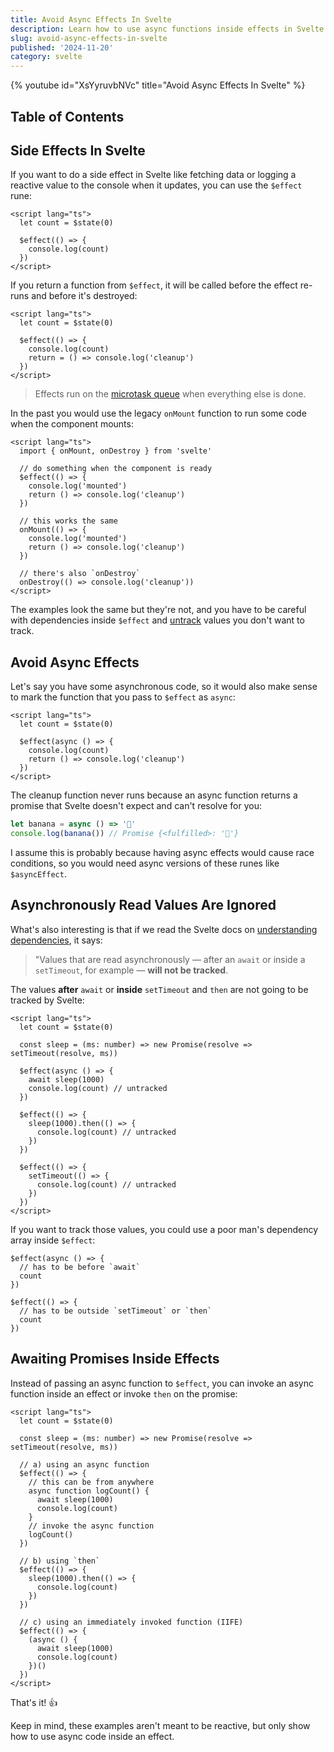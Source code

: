 ```yaml
---
title: Avoid Async Effects In Svelte
description: Learn how to use async functions inside effects in Svelte.
slug: avoid-async-effects-in-svelte
published: '2024-11-20'
category: svelte
---
```


{% youtube id="XsYyruvbNVc" title="Avoid Async Effects In Svelte" %}

## Table of Contents

## Side Effects In Svelte

If you want to do a side effect in Svelte like fetching data or logging a reactive value to the console when it updates, you can use the `$effect` rune:

```svelte:+page.svelte
<script lang="ts">
  let count = $state(0)

  $effect(() => {
    console.log(count)
  })
</script>
```

If you return a function from `$effect`, it will be called before the effect re-runs and before it's destroyed:

```svelte:+page.svelte
<script lang="ts">
  let count = $state(0)

  $effect(() => {
    console.log(count)
    return = () => console.log('cleanup')
  })
</script>
```

> Effects run on the [microtask queue](https://developer.mozilla.org/en-US/docs/Web/API/Window/queueMicrotask) when everything else is done.

In the past you would use the legacy `onMount` function to run some code when the component mounts:

```svelte:+page.svelte
<script lang="ts">
  import { onMount, onDestroy } from 'svelte'

  // do something when the component is ready
  $effect(() => {
    console.log('mounted')
    return () => console.log('cleanup')
  })

  // this works the same
  onMount(() => {
    console.log('mounted')
    return () => console.log('cleanup')
  })

  // there's also `onDestroy`
  onDestroy(() => console.log('cleanup'))
</script>
```

The examples look the same but they're not, and you have to be careful with dependencies inside `$effect` and [untrack](https://svelte.dev/docs/svelte/svelte#untrack) values you don't want to track.

## Avoid Async Effects

Let's say you have some asynchronous code, so it would also make sense to mark the function that you pass to `$effect` as `async`:

```svelte:+page.svelte
<script lang="ts">
  let count = $state(0)

  $effect(async () => {
    console.log(count)
    return () => console.log('cleanup')
  })
</script>
```

The cleanup function never runs because an async function returns a promise that Svelte doesn't expect and can't resolve for you:

```ts:example.ts
let banana = async () => '🍌'
console.log(banana()) // Promise {<fulfilled>: '🍌'}
```

I assume this is probably because having async effects would cause race conditions, so you would need async versions of these runes like `$asyncEffect`.

## Asynchronously Read Values Are Ignored

What's also interesting is that if we read the Svelte docs on [understanding dependencies](https://svelte.dev/docs/svelte/$effect#Understanding-dependencies), it says:

> "Values that are read asynchronously — after an `await` or inside a `setTimeout`, for example — **will not be tracked**.

The values **after** `await` or **inside** `setTimeout` and `then` are not going to be tracked by Svelte:

```svelte:+page.svelte
<script lang="ts">
  let count = $state(0)

  const sleep = (ms: number) => new Promise(resolve => setTimeout(resolve, ms))

  $effect(async () => {
    await sleep(1000)
    console.log(count) // untracked
  })

  $effect(() => {
    sleep(1000).then(() => {
      console.log(count) // untracked
    })
  })

  $effect(() => {
    setTimeout(() => {
      console.log(count) // untracked
    })
  })
</script>
```

If you want to track those values, you could use a poor man's dependency array inside `$effect`:

```ts:+page.svelte
$effect(async () => {
  // has to be before `await`
  count
})

$effect(() => {
  // has to be outside `setTimeout` or `then`
  count
})
```

## Awaiting Promises Inside Effects

Instead of passing an async function to `$effect`, you can invoke an async function inside an effect or invoke `then` on the promise:

```svelte:+page.svelte
<script lang="ts">
  let count = $state(0)

  const sleep = (ms: number) => new Promise(resolve => setTimeout(resolve, ms))

  // a) using an async function
  $effect(() => {
    // this can be from anywhere
    async function logCount() {
      await sleep(1000)
      console.log(count)
    }
    // invoke the async function
    logCount()
  })

  // b) using `then`
  $effect(() => {
    sleep(1000).then(() => {
      console.log(count)
    })
  })

  // c) using an immediately invoked function (IIFE)
  $effect(() => {
    (async () {
      await sleep(1000)
      console.log(count)
    })()
  })
</script>
```

That's it! 👍️

Keep in mind, these examples aren't meant to be reactive, but only show how to use async code inside an effect.
